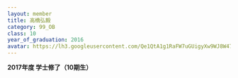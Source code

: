 ```yaml
---
layout: member
title: 高橋弘毅
category: 99_OB
class: 10
year_of_graduation: 2016
avatar: https://lh3.googleusercontent.com/Qe1QtA1g1RaFW7uGUigyXw9WJ8W47wUq5M5eTND8S9NwwZrQAQ8pBlN3oT9TuaZK6zadSFiRQNpJ0JwwEXHLNdHhEn730eQtwfSV1-A-3OJtoEUrpS62qzWuNITtmnhQTAClyhFCaJFUZlOtv30Qc4e8jnO6918_ig_15TkotmrynOzAxaKjlGAAqNoGU8FCUbn1L9JyRi0E0Pvf9F7WlmSYFLYyzcrj_qyGjt1T5DmoALniDlIyojJgrbJIsXvtOOnG-7NfyWFjRIJOINsHd0nNmoJwZo_ww8v3WYwch7prNu6S2W8Gux1oM0ip5qpC2sMwGC5KngsocvfYVIgKI171kcVN9c29j3pQhetAcb6yoD_sdmoZ2o52DLeMU1wZvzM5wq_UCsojnO77XPonxax-F169R79EezQEdSVmqYZknA2yoyM6-kT9FPS5P0T7UxDYisR44966dbJSw-rgCGa_M7AG5ZD7f4j_-tkDdUi1AqOIX1fwsp9L58RtSHKj3aD9zooawIipPvjbIJnMHBsyql27nIkFib_Fseve59NwvrmHGqtva84IzikHQnz3q7KtlrPb6ds1FIBnV1oPOY1UpUMopBhdGGMM1IYH4cnAfX0-9U8CTnOapy1hf8ei0fEdG2oynsdJNHprrRRfiReAmyaYK9NVpYSQ=p-s300
---
```

**2017年度 学士修了（10期生）**
